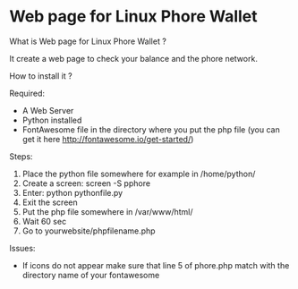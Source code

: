 # Web page for Linux Phore Wallet

What is Web page for Linux Phore Wallet ?

It create a web page to check your balance and the phore network.


How to install it ?

Required:
- A Web Server
- Python installed
- FontAwesome file in the directory where you put the php file (you can get it here http://fontawesome.io/get-started/)

Steps:
1) Place the python file somewhere for example in /home/python/
2) Create a screen:  screen -S pphore
3) Enter: python pythonfile.py
4) Exit the screen 
5) Put the php file somewhere in /var/www/html/
6) Wait 60 sec
7) Go to yourwebsite/phpfilename.php




Issues:
- If icons do not appear make sure that line 5 of phore.php match with the directory name of your fontawesome 


